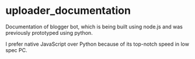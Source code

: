 # uploader_documentation
Documentation of blogger bot, which is being built using node.js and was previously prototyped using python.

I prefer native JavaScript over Python because of its top-notch speed in low spec PC.
